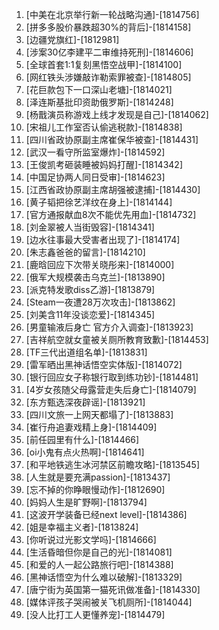 
1. [中美在北京举行新一轮战略沟通]-[1814756]
1. [拼多多股价暴跌超30%的背后]-[1814158]
1. [边疆党旗红]-[1812981]
1. [涉案30亿李建平二审维持死刑]-[1814606]
1. [全球首套1:1复刻黑悟空战甲]-[1814100]
1. [网红铁头涉嫌敲诈勒索罪被查]-[1814805]
1. [花巨款包下一口深山老塘]-[1814021]
1. [泽连斯基批印资助俄罗斯]-[1814248]
1. [杨戬演员称游戏上线才发现是自己]-[1814062]
1. [宋祖儿工作室否认偷逃税款]-[1814838]
1. [四川省政协原副主席崔保华被查]-[1814431]
1. [武汉一看守所监室爆炸]-[1814592]
1. [王俊凯考砸装睡被妈妈打醒]-[1814342]
1. [中国足协两人同日受审]-[1814623]
1. [江西省政协原副主席胡强被逮捕]-[1814430]
1. [黄子韬把徐艺洋纹在身上]-[1814144]
1. [官方通报献血8次不能优先用血]-[1814732]
1. [刘金翠被人当街毁容]-[1814341]
1. [边水往事最大受害者出现了]-[1814174]
1. [朱志鑫爸爸的留言]-[1814210]
1. [鹿晗回应下次带关晓彤来]-[1814000]
1. [俄军大规模袭击乌克兰]-[1813890]
1. [派克特发歌diss乙游]-[1813879]
1. [Steam一夜遭28万次攻击]-[1813862]
1. [刘美含11年没谈恋爱]-[1814345]
1. [男童输液后身亡 官方介入调查]-[1813923]
1. [吉祥航空就女童被关厕所教育致歉]-[1814453]
1. [TF三代出道组名单]-[1813831]
1. [雷军晒出黑神话悟空实体版]-[1814072]
1. [银行回应女子称银行取到练功钞]-[1814481]
1. [4岁女孩随父母露营走失后身亡]-[1814079]
1. [东方甄选深夜辟谣]-[1813921]
1. [四川文旅一上网天都塌了]-[1813883]
1. [崔行舟追妻戏精上身]-[1814409]
1. [前任园里有什么]-[1814466]
1. [oi小鬼有点火热啊]-[1814641]
1. [和平地铁逃生冰河禁区前瞻攻略]-[1813545]
1. [人生就是要充满passion]-[1813437]
1. [忘不掉的你睁眼慢动作]-[1812690]
1. [妈妈人生是旷野啊]-[1813794]
1. [这波开学装备已经next level]-[1814386]
1. [姐是幸福主义者]-[1813824]
1. [你听说过光影文学吗]-[1814666]
1. [生活昏暗但你是自己的光]-[1814081]
1. [和爱的人一起公路旅行吧]-[1814388]
1. [黑神话悟空为什么难以破解]-[1813329]
1. [唐宁街为英国第一猫死讯做准备]-[1814330]
1. [媒体评孩子哭闹被关飞机厕所]-[1814044]
1. [没人比打工人更懂养宠]-[1814479]